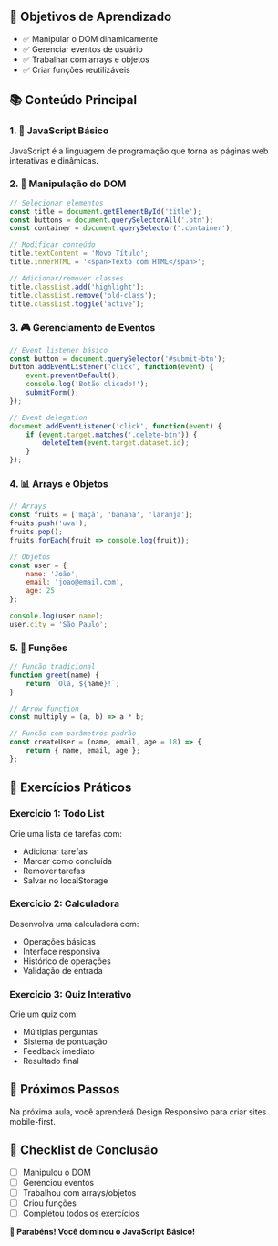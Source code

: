 
## 🎯 Objetivos de Aprendizado
- ✅ Manipular o DOM dinamicamente
- ✅ Gerenciar eventos de usuário
- ✅ Trabalhar com arrays e objetos
- ✅ Criar funções reutilizáveis

## 📚 Conteúdo Principal

### 1. 🌟 JavaScript Básico
JavaScript é a linguagem de programação que torna as páginas web interativas e dinâmicas.

### 2. 🎯 Manipulação do DOM
```javascript
// Selecionar elementos
const title = document.getElementById('title');
const buttons = document.querySelectorAll('.btn');
const container = document.querySelector('.container');

// Modificar conteúdo
title.textContent = 'Novo Título';
title.innerHTML = '<span>Texto com HTML</span>';

// Adicionar/remover classes
title.classList.add('highlight');
title.classList.remove('old-class');
title.classList.toggle('active');
```

### 3. 🎮 Gerenciamento de Eventos
```javascript
// Event listener básico
const button = document.querySelector('#submit-btn');
button.addEventListener('click', function(event) {
    event.preventDefault();
    console.log('Botão clicado!');
    submitForm();
});

// Event delegation
document.addEventListener('click', function(event) {
    if (event.target.matches('.delete-btn')) {
        deleteItem(event.target.dataset.id);
    }
});
```

### 4. 📊 Arrays e Objetos
```javascript
// Arrays
const fruits = ['maçã', 'banana', 'laranja'];
fruits.push('uva');
fruits.pop();
fruits.forEach(fruit => console.log(fruit));

// Objetos
const user = {
    name: 'João',
    email: 'joao@email.com',
    age: 25
};

console.log(user.name);
user.city = 'São Paulo';
```

### 5. 🔧 Funções
```javascript
// Função tradicional
function greet(name) {
    return `Olá, ${name}!`;
}

// Arrow function
const multiply = (a, b) => a * b;

// Função com parâmetros padrão
const createUser = (name, email, age = 18) => {
    return { name, email, age };
};
```

## 🧪 Exercícios Práticos

### Exercício 1: Todo List
Crie uma lista de tarefas com:
- Adicionar tarefas
- Marcar como concluída
- Remover tarefas
- Salvar no localStorage

### Exercício 2: Calculadora
Desenvolva uma calculadora com:
- Operações básicas
- Interface responsiva
- Histórico de operações
- Validação de entrada

### Exercício 3: Quiz Interativo
Crie um quiz com:
- Múltiplas perguntas
- Sistema de pontuação
- Feedback imediato
- Resultado final

## 🚀 Próximos Passos
Na próxima aula, você aprenderá Design Responsivo para criar sites mobile-first.

## 📝 Checklist de Conclusão
- [ ] Manipulou o DOM
- [ ] Gerenciou eventos
- [ ] Trabalhou com arrays/objetos
- [ ] Criou funções
- [ ] Completou todos os exercícios

**🎉 Parabéns! Você dominou o JavaScript Básico!**
